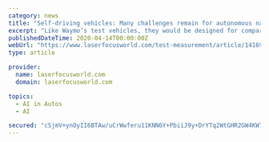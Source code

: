 ```yaml
---
category: news
title: "Self-driving vehicles: Many challenges remain for autonomous navigation"
excerpt: "Like Waymo’s test vehicles, they would be designed for comparatively ... That will require improvements in sensors and in artificial intelligence, and in our understanding of their limits, particularly AI’s weakness at dealing with the unexpected."
publishedDateTime: 2020-04-14T00:00:00Z
webUrl: "https://www.laserfocusworld.com/test-measurement/article/14169619/selfdriving-vehicles-many-challenges-remain-for-autonomous-navigation"
type: article

provider:
  name: laserfocusworld.com
  domain: laserfocusworld.com

topics:
  - AI in Autos
  - AI

secured: "cSjmV+ynOyII6BTAw/uCrWwferu11KNN6Y+PbiiJ9y+DrYTq2WtGHR2GW4KW7TvKWFS/DYbX573+O7ZYUyiHFY/dtyWVnzQe2ykopIp6MhCLNO/5CoMvDy7QMERhLEGYaenHFSV/i+cz/v+bYfr6J7BFZxBUPok+kIYfr8dsCj4p6OcM94tBxfirMwox6eZyC4/AY/qgCCm+11NFimPAwe3o4bmk6J068eirJe4NLDyRfNVfF9jbcEH3sgFqR00k1PSI6Wzg7qZ1WHxUKYJIBi8X0ZbfPWkGbaz4yxCfZ97atEhUbRzB93/V/q0vu0MK;QXrt6yr4ReuNvZwU6jmZsw=="
---
```


